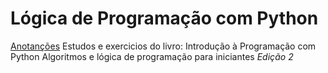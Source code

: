 # Lógica de Programação com Python
[Anotanções](https://www.notion.so/enthonyaraujo/L-gica-de-Programa-o-com-Python-6af3213f7f3e407ba88e5716569734fe)
Estudos e exercicios do livro: Introdução à Programação com Python Algoritmos e lógica de programação para iniciantes *Edição 2*
